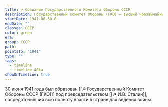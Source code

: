 ```yaml
---
title: ☭ Создание Государственного Комитета Обороны СССР
description: Государственный Комитет Обороны (ГКО) — высший чрезвычайный орган управления СССР в годы Великой Отечественной войны
startDate: 1941-06-30-0
endDate: ""
classes: СССР
color: green
era: 
group: СССР
path: 
pointsTo: "1941"
type: ""
tags:
  - timeline
  - timeline-40ka
showOnTimeline: true
---
```


30 июня 1941 года был образован [[☭ Государственный Комитет Обороны СССР (ГКО)]] под председательством [[☭ И.В. Сталин]], сосредоточивший всю полноту власти в стране для ведения войны.

